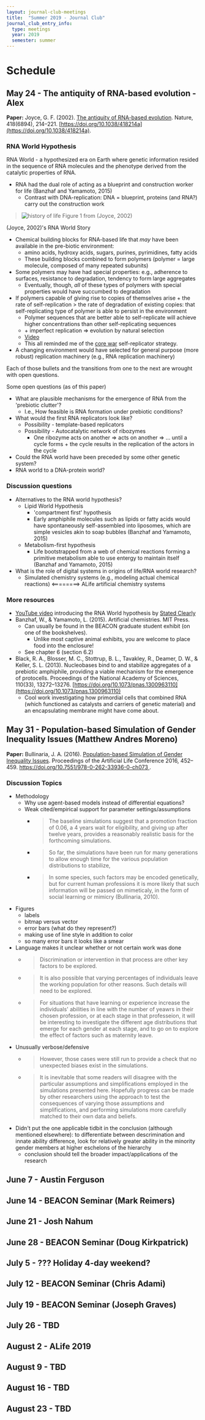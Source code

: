```yaml
---
layout: journal-club-meetings
title:  "Summer 2019 - Journal Club"
journal_club_entry_info:
  type: meetings
  year: 2019
  semester: summer
---
```


# Schedule

## May 24 - The antiquity of RNA-based evolution - Alex

**Paper:** Joyce, G. F. (2002). [The antiquity of RNA-based evolution](https://www.nature.com/articles/418214a). Nature, 418(6894), 214–221. [https://doi.org/10.1038/418214a](https://doi.org/10.1038/418214a).

### RNA World Hypothesis

RNA World - a hypothesized era on Earth where genetic information resided in the sequence of RNA molecules and the phenotype derived from the catalytic properties of RNA.

- RNA had the dual role of acting as a blueprint and construction worker for life (Banzhaf and Yamamoto, 2015)
  - Contrast with DNA-replication: DNA = blueprint, proteins (and RNA?) carry out the construction work

> ![history of life](https://media.springernature.com/lw900/springer-static/image/art%3A10.1038%2F418214a/MediaObjects/41586_2002_Article_BF418214a_Fig1_HTML.jpg)
> Figure 1 from (Joyce, 2002)

(Joyce, 2002)'s RNA World Story

- Chemical building blocks for RNA-based life that _may_ have been available in the pre-biotic environment:
  - amino acids, hydroxy acids, sugars, purines, pyrimidines, fatty acids
  - These building blocks combined to form polymers (polymer = large molecule, composed of many repeated subunits)
- Some polymers may have had special properties: e.g., adherence to surfaces, resistance to degradation, tendency to form large aggregates
  - Eventually, though, _all_ of these types of polymers with special properties would have succumbed to degradation
- If polymers capable of giving rise to copies of themselves arise + the rate of self-replication > the rate of degradation of existing copies: that self-replicating type of polymer is able to persist in the environment
  - Polymer sequences that are better able to self-replicate will achieve higher concentrations than other self-replicating sequences
  - \+ imperfect replication => evolution by natural selection
  - [Video](https://youtu.be/K1xnYFCZ9Yg?t=155)
  - This all reminded me of the [core war](https://en.wikipedia.org/wiki/Core_War) self-replicator strategy.
- A changing environment would have selected for general purpose (more robust) replication machinery (e.g., RNA replication machinery)

Each of those bullets and the transitions from one to the next are wrought with open questions.

Some open questions (as of this paper)

- What are plausible mechanisms for the emergence of RNA from the 'prebiotic clutter'?
  - I.e., How feasible is RNA formation under prebiotic conditions?
- What would the first RNA replicators look like?
  - Possibility - template-based replicators
  - Possibility - Autocatalytic network of ribozymes
    - One ribozyme acts on another => acts on another => ... until a cycle forms + the cycle results in the replication of the actors in the cycle
- Could the RNA world have been preceded by some other genetic system?
- RNA world to a DNA-protein world?


### Discussion questions

- Alternatives to the RNA world hypothesis?
  - Lipid World Hypothesis
    - 'compartment first' hypothesis
    - Early amphiphile molecules such as lipids or fatty acids would have spontaneously self-assembled into liposomes, which are simple vesicles akin to soap bubbles (Banzhaf and Yamamoto, 2015)
  - Metabolism-first hypothesis
    - Life bootstrapped from a web of chemical reactions forming a primitive metabolism able to use entergy to maintain itself (Banzhaf and Yamamoto, 2015)
- What is the role of digital systems in origins of life/RNA world research?
  - Simulated chemistry systems (e.g., modeling actual chemical reactions) <========> ALife artificial chemistry systems

### More resources

- [YouTube video](https://www.youtube.com/watch?v=K1xnYFCZ9Yg) introducing the RNA World hypothesis by [Stated Clearly](http://statedclearly.com/)
- Banzhaf, W., & Yamamoto, L. (2015). Artificial chemistries. MIT Press.
  - Can usually be found in the BEACON graduate student exhibit (on one of the bookshelves).
    - Unlike most captive animal exhibits, you are welcome to place food into the enclosure!
  - See chapter 6 (section 6.2)
- Black, R. A., Blosser, M. C., Stottrup, B. L., Tavakley, R., Deamer, D. W., & Keller, S. L. (2013). Nucleobases bind to and stabilize aggregates of a prebiotic amphiphile, providing a viable mechanism for the emergence of protocells. Proceedings of the National Academy of Sciences, 110(33), 13272–13276. [https://doi.org/10.1073/pnas.1300963110](https://doi.org/10.1073/pnas.1300963110)
  - Cool work investigating how primordial cells that combined RNA (which functioned as catalysts and carriers of genetic material) and an encapsulating membrane might have come about.

## May 31 - Population-based Simulation of Gender Inequality Issues (Matthew Andres Moreno)

**Paper:** Bullinaria, J. A. (2016). [Population-based Simulation of Gender Inequality Issues](https://www.mitpressjournals.org/doi/abs/10.1162/978-0-262-33936-0-ch073). Proceedings of the Artificial Life Conference 2016, 452–459. [https://doi.org/10.7551/978-0-262-33936-0-ch073 ](https://doi.org/10.7551/978-0-262-33936-0-ch073).

### Discussion Topics

* Methodology
   * Why use agent-based models instead of differential equations?
   * Weak cited/empirical support for parameter settings/assumptions
     * > The baseline simulations suggest that a promotion fraction of 0.06, a 4 years wait for eligibility, and giving up after twelve years, provides a reasonably realistic basis for the forthcoming simulations.
     * > So far, the simulations have been run for many generations to allow enough time for the various population distributions to stabilize,
     * > In some species, such factors may be encoded genetically, but for current human professions it is more likely that such information will be passed on mimeticaly, in the form of social learning or mimicry (Bullinaria, 2010).
* Figures
  * labels
  * bitmap versus vector
  * error bars (what do they represent?)
  * making use of line style in addition to color
  * so many error bars it looks like a smear
* Language makes it unclear whether or not certain work was done
  * > Discrimination or intervention in that process are other key factors to be explored.
  * > It is also possible that varying percentages of individuals leave the working population for other reasons.
    Such details will need to be explored.
  * > For situations that have learning or experience increase the individuals' abilities in line with the number of yeawrs in their chosen profession, or at each stage in that professeion, it will be interesting to investigate the different age distributions that emerge for each gender at each stage, and to go on to explore the effect of factors such as maternity leave.
* Unusually verbose/defensive
   * > However, those cases were still run to provide a check that no unexpected biases exist in the simulations.
   * > It is inevitable that some readers will disagree with the particular assumptions and simplifications employed in the simulations presented here.
     Hopefully progress can be made by other researchers using the approach to test the consequences of varying those assumptions and simplifications, and performing simulations more carefully matched to their own data and beliefs.
* Didn't put the one applicable tidbit in the conclusion (although mentioned elsewhere): to differentiate between descrimination and innate ability difference, look for relatively greater ability in the minority gender members at higher eschelons of the hierarchy   
  * conclusion should tell the broader impact/applications of the research

## June 7 - Austin Ferguson

## June 14 - BEACON Seminar (Mark Reimers)

## June 21 - Josh Nahum

## June 28 - BEACON Seminar (Doug Kirkpatrick)

## July 5 - ??? Holiday 4-day weekend?

## July 12 - BEACON Seminar (Chris Adami)

## July 19 - BEACON Seminar (Joseph Graves)

## July 26 - TBD

## August 2 - ALife 2019

## August 9 - TBD

## August 16 - TBD

## August 23 - TBD

